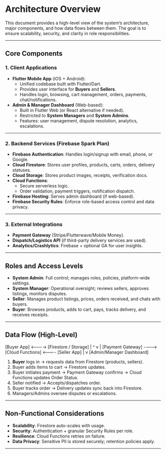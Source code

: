 # Architecture Overview

This document provides a high-level view of the system’s architecture, major components, and how data flows between them. The goal is to ensure scalability, security, and clarity in role responsibilities.

---

## Core Components

### 1. Client Applications
- **Flutter Mobile App** (iOS + Android):
  - Unified codebase built with Flutter/Dart.
  - Provides user interface for **Buyers** and **Sellers**.
  - Handles login, browsing, cart management, orders, payments, chat/notifications.
- **Admin & Manager Dashboard** (Web-based):
  - Built in Flutter Web (or React alternative if needed).
  - Restricted to **System Managers** and **System Admins**.
  - Features: user management, dispute resolution, analytics, escalations.

---

### 2. Backend Services (Firebase Spark Plan)
- **Firebase Authentication**: Handles login/signup with email, phone, or Google.
- **Cloud Firestore**: Stores user profiles, products, carts, orders, delivery statuses.
- **Cloud Storage**: Stores product images, receipts, verification docs.
- **Cloud Functions**:
  - Secure serverless logic.
  - Order validation, payment triggers, notification dispatch.
- **Firebase Hosting**: Serves admin dashboard (if web-based).
- **Firebase Security Rules**: Enforce role-based access control and data privacy.

---

### 3. External Integrations
- **Payment Gateway** (Stripe/Flutterwave/Mobile Money).
- **Dispatch/Logistics API** (if third-party delivery services are used).
- **Analytics/Crashlytics**: Firebase + optional GA for user insights.

---

## Roles and Access Levels

- **System Admin**: Full control; manages roles, policies, platform-wide settings.
- **System Manager**: Operational oversight; reviews sellers, approves listings, monitors disputes.
- **Seller**: Manages product listings, prices, orders received, and chats with buyers.
- **Buyer**: Browses products, adds to cart, pays, tracks delivery, and receives receipts.

---

## Data Flow (High-Level)

[Buyer App] <----> [Firestore / Storage]
| ^
v |
[Payment Gateway] ----> [Cloud Functions] <---- [Seller App]
|
v
[Admin/Manager Dashboard]


1. **Buyer** logs in → requests data from Firestore (products, sellers).
2. Buyer adds items to cart → Firestore updates.
3. Buyer initiates payment → Payment Gateway confirms → Cloud Functions updates Order Status.
4. Seller notified → Accepts/dispatches order.
5. Buyer tracks order → Delivery updates sync back into Firestore.
6. Managers/Admins oversee disputes or escalations.

---

## Non-Functional Considerations
- **Scalability**: Firestore auto-scales with usage.
- **Security**: Authentication + granular Security Rules per role.
- **Resilience**: Cloud Functions retries on failure.
- **Data Privacy**: Sensitive PII is stored securely; retention policies apply.

___
